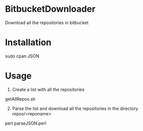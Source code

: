 # BitbucketDownloader
Download all the repositories in bitbucket

# Installation

sudo cpan JSON

# Usage

1. Create a list with all the repositories

getAllRepos.sh <bitbucket username>

2. Parse the list and download all the repositories in the directory repos/\<reponame\>

perl parseJSON.perl
